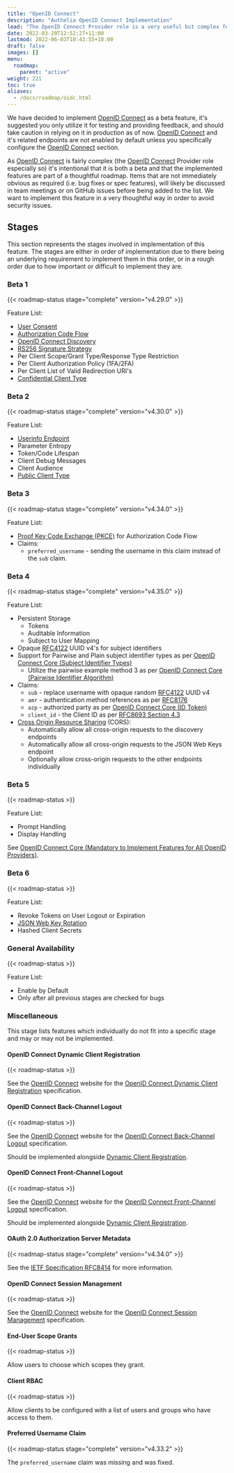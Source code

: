 ```yaml
---
title: "OpenID Connect"
description: "Authelia OpenID Connect Implementation"
lead: "The OpenID Connect Provider role is a very useful but complex feature to enhance interoperability of Authelia with other products. "
date: 2022-03-20T12:52:27+11:00
lastmod: 2022-06-03T10:43:55+10:00
draft: false
images: []
menu:
  roadmap:
    parent: "active"
weight: 221
toc: true
aliases:
  - /docs/roadmap/oidc.html
---
```


We have decided to implement [OpenID Connect] as a beta feature, it's suggested you only utilize it for testing and
providing feedback, and should take caution in relying on it in production as of now. [OpenID Connect] and it's related
endpoints are not enabled by default unless you specifically configure the [OpenID Connect] section.

As [OpenID Connect] is fairly complex (the [OpenID Connect] Provider role especially so) it's intentional that it is
both a beta and that the implemented features are part of a thoughtful roadmap. Items that are not immediately obvious
as required (i.e. bug fixes or spec features), will likely be discussed in team meetings or on GitHub issues before
being added to the list. We want to implement this feature in a very thoughtful way in order to avoid security issues.

## Stages

This section represents the stages involved in implementation of this feature. The stages are either in order of
implementation due to there being an underlying requirement to implement them in this order, or in a rough order due to
how important or difficult to implement they are.

### Beta 1

{{< roadmap-status stage="complete" version="v4.29.0" >}}

Feature List:

* [User Consent](https://openid.net/specs/openid-connect-core-1_0.html#Consent)
* [Authorization Code Flow](https://openid.net/specs/openid-connect-core-1_0.html#CodeFlowSteps)
* [OpenID Connect Discovery](https://openid.net/specs/openid-connect-discovery-1_0.html)
* [RS256 Signature Strategy](https://www.rfc-editor.org/rfc/rfc7518.html#section-3.1)
* Per Client Scope/Grant Type/Response Type Restriction
* Per Client Authorization Policy (1FA/2FA)
* Per Client List of Valid Redirection URI's
* [Confidential Client Type](https://www.rfc-editor.org/rfc/rfc6749.html#section-2.1)

### Beta 2

{{< roadmap-status stage="complete" version="v4.30.0" >}}

Feature List:

* [Userinfo Endpoint](https://openid.net/specs/openid-connect-core-1_0.html#UserInfo)
* Parameter Entropy
* Token/Code Lifespan
* Client Debug Messages
* Client Audience
* [Public Client Type](https://www.rfc-editor.org/rfc/rfc6749.html#section-2.1)

### Beta 3

{{< roadmap-status stage="complete" version="v4.34.0" >}}

Feature List:

* [Proof Key Code Exchange (PKCE)](https://www.rfc-editor.org/rfc/rfc7636.html) for Authorization Code Flow
* Claims:
  * `preferred_username` - sending the username in this claim instead of the `sub` claim.

### Beta 4

{{< roadmap-status stage="complete" version="v4.35.0" >}}

Feature List:

* Persistent Storage
  * Tokens
  * Auditable Information
  * Subject to User Mapping
* Opaque [RFC4122] UUID v4's for subject identifiers
* Support for Pairwise and Plain subject identifier types as per [OpenID Connect Core (Subject Identifier Types)]
  * Utilize the pairwise example method 3 as per [OpenID Connect Core (Pairwise Identifier Algorithm)]
* Claims:
  * `sub` - replace username with opaque random [RFC4122] UUID v4
  * `amr` - authentication method references as per [RFC8176]
  * `azp` - authorized party as per [OpenID Connect Core (ID Token)]
  * `client_id` - the Client ID as per [RFC8693 Section 4.3]
* [Cross Origin Resource Sharing] (CORS):
  * Automatically allow all cross-origin requests to the discovery endpoints
  * Automatically allow all cross-origin requests to the JSON Web Keys endpoint
  * Optionally allow cross-origin requests to the other endpoints individually

### Beta 5

{{< roadmap-status >}}

Feature List:

* Prompt Handling
* Display Handling

See [OpenID Connect Core (Mandatory to Implement Features for All OpenID Providers)].

### Beta 6

{{< roadmap-status >}}

Feature List:

* Revoke Tokens on User Logout or Expiration
* [JSON Web Key Rotation](https://openid.net/specs/openid-connect-messages-1_0-20.html#rotate.sig.keys)
* Hashed Client Secrets

### General Availability

{{< roadmap-status >}}

Feature List:

* Enable by Default
* Only after all previous stages are checked for bugs

### Miscellaneous

This stage lists features which individually do not fit into a specific stage and may or may not be implemented.

#### OpenID Connect Dynamic Client Registration

{{< roadmap-status >}}

See the [OpenID Connect] website for the [OpenID Connect Dynamic Client Registration] specification.

#### OpenID Connect Back-Channel Logout

{{< roadmap-status >}}

See the [OpenID Connect] website for the [OpenID Connect Back-Channel Logout] specification.

Should be implemented alongside [Dynamic Client Registration](#openid-connect-dynamic-client-registration).

#### OpenID Connect Front-Channel Logout

{{< roadmap-status >}}

See the [OpenID Connect] website for the [OpenID Connect Front-Channel Logout] specification.

Should be implemented alongside [Dynamic Client Registration](#openid-connect-dynamic-client-registration).

#### OAuth 2.0 Authorization Server Metadata

{{< roadmap-status stage="complete" version="v4.34.0" >}}

See the [IETF Specification RFC8414](https://www.rfc-editor.org/rfc/rfc8414.html) for more information.

#### OpenID Connect Session Management

{{< roadmap-status >}}

See the [OpenID Connect] website for the [OpenID Connect Session Management] specification.

#### End-User Scope Grants

{{< roadmap-status >}}

Allow users to choose which scopes they grant.

#### Client RBAC

{{< roadmap-status >}}

Allow clients to be configured with a list of users and groups who have access to them.

#### Preferred Username Claim

{{< roadmap-status stage="complete" version="v4.33.2" >}}

The `preferred_username` claim was missing and was fixed.

[Cross Origin Resource Sharing]: https://developer.mozilla.org/en-US/docs/Web/HTTP/CORS

[RFC8176]: https://www.rfc-editor.org/rfc/rfc8176.html
[RFC8693 Section 4.3]: https://www.rfc-editor.org/rfc/rfc8693.html/#section-4.3
[RFC4122]: https://www.rfc-editor.org/rfc/rfc4122.html

[OpenID Connect]: https://openid.net/connect/
[OpenID Connect Front-Channel Logout]: https://openid.net/specs/openid-connect-frontchannel-1_0.html
[OpenID Connect Back-Channel Logout]: https://openid.net/specs/openid-connect-backchannel-1_0.html
[OpenID Connect Session Management]: https://openid.net/specs/openid-connect-session-1_0.html
[OpenID Connect Dynamic Client Registration]: https://openid.net/specs/openid-connect-registration-1_0.html

[OpenID Connect Core (ID Token)]: https://openid.net/specs/openid-connect-core-1_0.html#IDToken
[OpenID Connect Core (Subject Identifier Types)]: https://openid.net/specs/openid-connect-core-1_0.html#SubjectIDTypes
[OpenID Connect Core (Pairwise Identifier Algorithm)]: https://openid.net/specs/openid-connect-core-1_0.html#PairwiseAlg
[OpenID Connect Core (Mandatory to Implement Features for All OpenID Providers)]: https://openid.net/specs/openid-connect-core-1_0.html#ServerMTI
